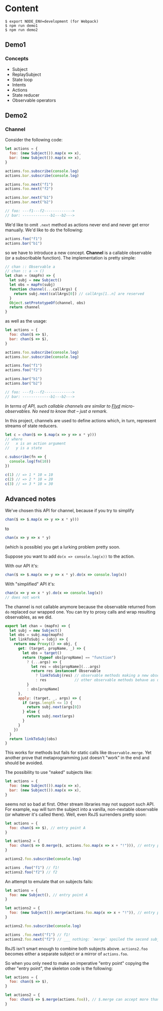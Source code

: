 # Content

```
$ export NODE_ENV=development (for Webpack)
$ npm run demo1
$ npm run demo2
```

## Demo1

### Concepts

* Subject
* ReplaySubject
* State loop
* Intents
* Actions
* State reducer
* Observable operators

## Demo2

### Channel

Consider the following code:

```js
let actions = {
  foo: (new Subject()).map(x => x),
  bar: (new Subject()).map(x => x),
}

actions.foo.subscribe(console.log)
actions.bar.subscribe(console.log)

actions.foo.next("f1")
actions.foo.next("f2")

actions.bar.next("b1")
actions.bar.next("b2")

// foo: ---f1---f2------------->
// bar: -------------b1---b2--->
```

We'd like to omit `.next` method as actions never end and never get error manually. We'd like to
do the following:

```js
actions.foo("f1")
actions.bar("b1")
```

so we have to introduce a new concept. **Channel** is a callable observable (or a subscribable function).
The implementation is pretty simple:

```js
// chan :: Observable a
// chan :: a -> ()
let chan = (mapFn) => {
  let subj = new Subject()
  let obs = mapFn(subj)
  function channel(...callArgs) {
    return subj.next(callArgs[0]) // callArgs[1..n] are reserved
  }
  Object.setPrototypeOf(channel, obs)
  return channel
}
```

as well as the usage:

```js
let actions = {
  foo: chan($ => $),
  bar: chan($ => $),
}

actions.foo.subscribe(console.log)
actions.bar.subscribe(console.log)

actions.foo("f1")
actions.foo("f2")

actions.bar("b1")
actions.bar("b2")

// foo: ---f1---f2------------->
// bar: -------------b1---b2--->
```

*In terms of API, such callable channels are similar to [Flyd](https://github.com/paldepind/flyd)
micro-observables. No need to know that – just a remark.*

In this project, channels are used to define actions which, in turn, represent streams of state reducers.

```js
let c = chan($ => $.map(x => y => x * y)))
// where
//   x is an action argument
//   y is a state

c.subscribe(fn => {
  console.log(fn(10))
})

c(1) // => 1 * 10 = 10
c(2) // => 2 * 10 = 20
c(3) // => 3 * 10 = 30
```

## Advanced notes

We've chosen this API for channel, because if you try to simplify

```js
chan($ => $.map(x => y => x * y)))
```

to

```js
chan(x => y => x * y)
```

(which is possible) you get a lurking problem pretty soon.

Suppose you want to add `do(x => console.log(x))` to the action.

With our API it's:

```js
chan($ => $.map(x => y => x * y).do(x => console.log(x))
```

With "simplified" API it's:

```js
chan(x => y => x * y).do(x => console.log(x))
// does not work
```

The channel is not callable anymore because the observable returned from `do` replaced our wrapped one.
You can try to proxy calls and wrap resulting observables, as we did.

```js
export let chan = (mapFn) => {
  let subj = new Subject()
  let obs = subj.map(mapFn)
  let linkToSubj = (obj) => {
    return new Proxy(() => obj, {
      get: (target, propName, _) => {
        let obs = target()
        return (typeof obs[propName] == "function")
          ? (...args) => {
            let res = obs[propName](...args)
            return res instanceof Observable
              ? linkToSubj(res) // observable methods making a new observable now make a new proxied observable
              : res             // other observable methods behave as usual
          }
          : obs[propName]
      },
      apply: (target, _, args) => {
        if (args.length <= 1) {
          return subj.next(args[0])
        } else {
          return subj.next(args)
        }
      }
    })
  }
  return linkToSubj(obs)
}
```

This works for methods but fails for static calls like `Observable.merge`. Yet another prove
that metaprogramming just doesn't "work" in the end and should be avoided.

The possibility to use "naked" subjects like:

```js
let actions = {
  foo: (new Subject()).map(x => x),
  bar: (new Subject()).map(x => x),
}
```

seems not so bad at first. Other stream libraries may not support such API. For example, `map` will
turn the subject into a vanilla, non-nextable observable (or whatever it's called there).
Well, even RxJS surrenders pretty soon:

```js
let actions = {
  foo: chan($ => $), // entry point A
}

let actions2 = {
  foo: chan($ => O.merge($, actions.foo.map(x => x + "!"))), // entry point B, observing A
}

actions2.foo.subscribe(console.log)

actions .foo("f1") // f1!
actions2.foo("f2") // f2
```

An attempt to emulate that on subjects fails:

```js
let actions = {
  foo: new Subject(), // entry point A
}

let actions2 = {
  foo: (new Subject()).merge(actions.foo.map(x => x + "!")), // entry point B or observing A – can't be both
}

actions2.foo.subscribe(console.log)

actions .foo.next("f1") // f1!
actions2.foo.next("f2") // ___ nothing: `merge` spoiled the second subject.
```

RxJS isn't smart enough to combine both subjects above. `actions2.foo` becomes either a separate
subject or a mirror of `actions.foo`.

So when you only need to make an imperative "entry point" copying the other "entry point", the
skeleton code is the following:

```js
let actions = {
  foo: chan($ => $),
}

let actions2 = {
  foo: chan($ => $.merge(actions.foo)), // $.merge can accept more than one endpoints
}
```
